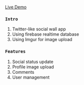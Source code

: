 [Live Demo](https://react-social-card.firebaseapp.com/)

### `Intro`
1. Twitter-like social wall app 
2. Using firebase realtime database 
3. Using Imgur for image upload

### `Features`
1. Social status update
2. Profile image upload
3. Comments 
4. User management 


